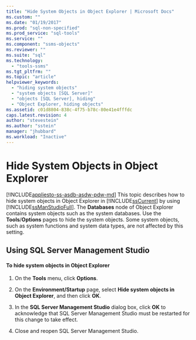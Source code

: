```yaml
---
title: "Hide System Objects in Object Explorer | Microsoft Docs"
ms.custom: ""
ms.date: "01/19/2017"
ms.prod: "sql-non-specified"
ms.prod_service: "sql-tools"
ms.service: ""
ms.component: "ssms-objects"
ms.reviewer: ""
ms.suite: "sql"
ms.technology: 
  - "tools-ssms"
ms.tgt_pltfrm: ""
ms.topic: "article"
helpviewer_keywords: 
  - "hiding system objects"
  - "system objects [SQL Server]"
  - "objects [SQL Server], hiding"
  - "Object Explorer, hiding objects"
ms.assetid: c01d8804-838c-4f75-b78c-80e41e4fffdc
caps.latest.revision: 4
author: "stevestein"
ms.author: "sstein"
manager: "jhubbard"
ms.workload: "Inactive"
---
```

# Hide System Objects in Object Explorer
[!INCLUDE[appliesto-ss-asdb-asdw-pdw-md](../../includes/appliesto-ss-asdb-asdw-pdw-md.md)]
This topic describes how to hide system objects in Object Explorer in [!INCLUDE[ssCurrent](../../includes/sscurrent_md.md)] by using [!INCLUDE[ssManStudioFull](../../includes/ssmanstudiofull_md.md)]. The **Databases** node of Object Explorer contains system objects such as the system databases. Use the **Tools**/**Options** pages to hide the system objects. Some system objects, such as system functions and system data types, are not affected by this setting.  
  
## <a name="SSMSProcedure"></a>Using SQL Server Management Studio  
  
#### To hide system objects in Object Explorer  
  
1.  On the **Tools** menu, click **Options**.  
  
2.  On the **Environment/Startup** page, select **Hide system objects in Object Explorer**, and then click **OK**.  
  
3.  In the **SQL Server Management Studio** dialog box, click **OK** to acknowledge that SQL Server Management Studio must be restarted for this change to take effect.  
  
4.  Close and reopen SQL Server Management Studio.  
  
